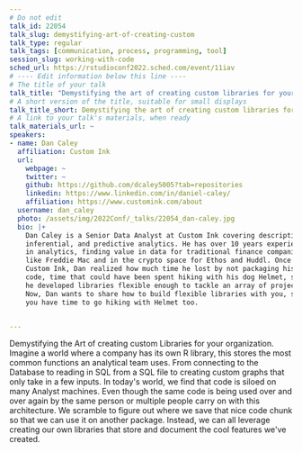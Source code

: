 ```yaml
---
# Do not edit
talk_id: 22054
talk_slug: demystifying-art-of-creating-custom
talk_type: regular
talk_tags: [communication, process, programming, tool]
session_slug: working-with-code
sched_url: https://rstudioconf2022.sched.com/event/11iav
# ---- Edit information below this line ----
# The title of your talk
talk_title: "Demystifying the art of creating custom libraries for your organization"
# A short version of the title, suitable for small displays
talk_title_short: Demystifying the art of creating custom libraries for your organization
# A link to your talk's materials, when ready
talk_materials_url: ~
speakers:
- name: Dan Caley
  affiliation: Custom Ink
  url:
    webpage: ~
    twitter: ~
    github: https://github.com/dcaley5005?tab=repositories
    linkedin: https://www.linkedin.com/in/daniel-caley/
    affiliation: https://www.customink.com/about
  username: dan_caley
  photo: /assets/img/2022Conf/_talks/22054_dan-caley.jpg
  bio: |+
    Dan Caley is a Senior Data Analyst at Custom Ink covering descriptive,
    inferential, and predictive analytics. He has over 10 years experience
    in analytics, finding value in data for traditional finance companies
    like Freddie Mac and in the crypto space for Ethos and Huddl. Once at
    Custom Ink, Dan realized how much time he lost by not packaging his
    code, time that could have been spent hiking with his dog Helmet, so
    he developed libraries flexible enough to tackle an array of projects.
    Now, Dan wants to share how to build flexible libraries with you, so
    you have time to go hiking with Helmet too.


---
```


<!-- ABSTRACT ----
Please write abstract below. You may use simple markdown (links, code style, bold, italics)
-->

Demystifying the Art of creating custom Libraries for your organization. Imagine
a world where a company has its own R library, this stores the most common
functions an analytical team uses. From connecting to the Database to reading
in SQL from a SQL file to creating custom graphs that only take in a few inputs.
In today's world, we find that code is siloed on many Analyst machines. Even
though the same code is being used over and over again by the same person or
multiple people carry on with this architecture. We scramble to figure out where
we save that nice code chunk so that we can use it on another package. Instead,
we can all leverage creating our own libraries that store and document the cool
features we've created.
